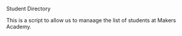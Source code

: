 Student Directory

This is a script to allow us to manaage the list of students at Makers Academy.

